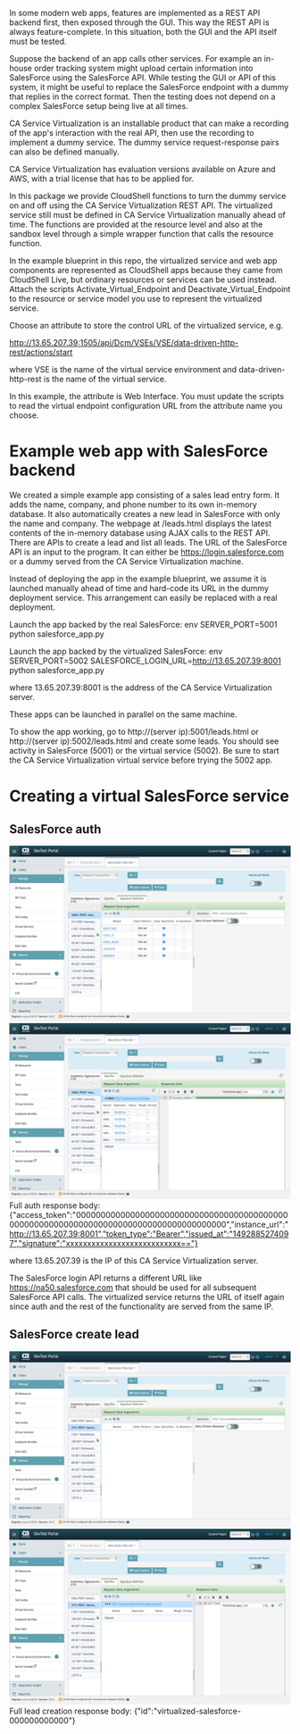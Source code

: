 In some modern web apps, features are implemented as a REST API backend first, then exposed through the GUI. 
This way the REST API is always feature-complete. In this situation, both the GUI and the API itself must be tested.

Suppose the backend of an app calls other services. For example an in-house order tracking system might upload 
certain information into SalesForce using the SalesForce API. While testing the GUI or API of this system, 
it might be useful to replace the SalesForce endpoint with a dummy that replies in the correct format. Then the testing 
does not depend on a complex SalesForce setup being live at all times. 

CA Service Virtualization is an installable product that can make a recording of the app's interaction with the 
real API, then use the recording to implement a dummy service. The dummy service request-response pairs can also be 
defined manually.

CA Service Virtualization has evaluation versions available on Azure and AWS, with a trial license that has to be applied for.

In this package we provide CloudShell functions to turn the dummy service on and off using the 
CA Service Virtualization REST API. The virtualized service still must be defined in CA Service Virtualization
manually ahead of time. The functions are provided at the resource level and also at the sandbox level through a 
simple wrapper function that calls the resource function. 


In the example blueprint in this repo, the virtualized service and web app components are represented as CloudShell apps 
because they came from CloudShell Live, but ordinary resources or services can be used instead. 
Attach the scripts Activate_Virtual_Endpoint and Deactivate_Virtual_Endpoint to the resource or service model you use 
to represent the virtualized service. 


Choose an attribute to store the control URL of the virtualized service, e.g.

http://13.65.207.39:1505/api/Dcm/VSEs/VSE/data-driven-http-rest/actions/start

where VSE is the name of the virtual service environment and data-driven-http-rest is the name of the virtual service.

In this example, the attribute is Web Interface. You must update the scripts to read the virtual 
endpoint configuration URL from the attribute name you choose.



# Example web app with SalesForce backend
We created a simple example app consisting of a sales lead entry form. It adds the name, company, and phone number to 
its own in-memory database. It also automatically creates a new lead in SalesForce with only the name and company. 
The webpage at /leads.html displays the latest contents of the in-memory database using AJAX calls to the REST API. 
There are APIs to create a lead and list all leads. The URL of the SalesForce API is an input to the program. 
It can either be https://login.salesforce.com or a dummy served from the CA Service Virtualization machine.

Instead of deploying the app in the example blueprint, we assume it is launched manually ahead of time and 
hard-code its URL in the dummy deployment service. This arrangement can easily be replaced with a real deployment. 

Launch the app backed by the real SalesForce:
env SERVER_PORT=5001 python salesforce_app.py

Launch the app backed by the virtualized SalesForce:
env SERVER_PORT=5002 SALESFORCE_LOGIN_URL=http://13.65.207.39:8001 python salesforce_app.py

where 13.65.207.39:8001 is the address of the CA Service Virtualization server.

These apps can be launched in parallel on the same machine.


To show the app working, go to http://(server ip):5001/leads.html or http://(server ip):5002/leads.html 
and create some leads. You should see activity in SalesForce (5001) or the virtual service (5002). 
Be sure to start the CA Service Virtualization virtual service before trying the 5002 app. 


# Creating a virtual SalesForce service

## SalesForce auth
![](screenshots/virtual%20salesforce%20auth.png)
![](screenshots/virtual%20salesforce%20auth%202.png)
Full auth response body:
{"access_token":"000000000000000000000000000000000000000000000000000000000000000000000000000000000000000","instance_url":"http://13.65.207.39:8001","token_type":"Bearer","issued_at":"1492885274097","signature":"xxxxxxxxxxxxxxxxxxxxxxxxxxx=="}

where 13.65.207.39 is the IP of this CA Service Virtualization server.

The SalesForce login API returns a different URL like https://na50.salesforce.com that should be used for all 
subsequent SalesForce API calls. The virtualized service returns the URL of itself again since auth and the rest of the 
functionality are served from the same IP.  

## SalesForce create lead
![](screenshots/virtual%20salesforce%20lead.png)
![](screenshots/virtual%20salesforce%20lead%202.png)
Full lead creation response body:
{"id":"virtualized-salesforce-000000000000"}

